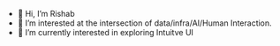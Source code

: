 - 👋 Hi, I’m Rishab
- 👀 I’m interested at the intersection of data/infra/AI/Human Interaction. 
- 🌱 I’m currently interested in exploring Intuitve UI
<!---
rishabredhu/rishabredhu is a ✨ special ✨ repository because its `README.md` (this file) appears on your GitHub profile.
You can click the Preview link to take a look at your changes.
--->
